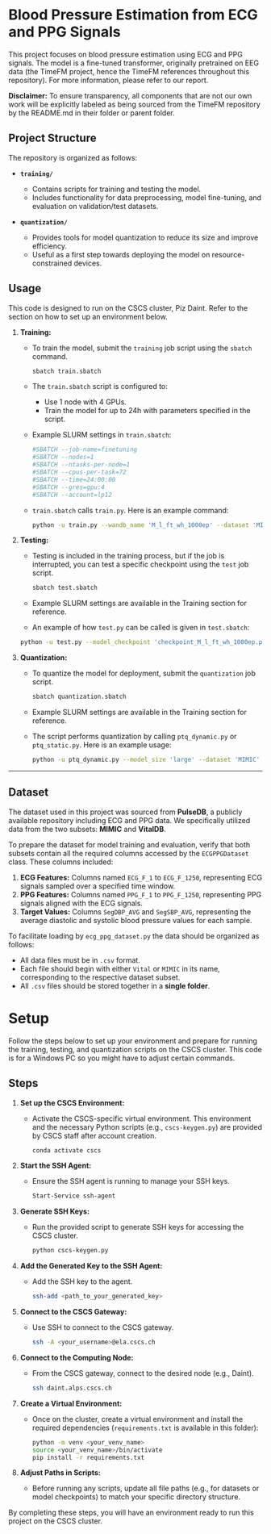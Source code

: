 # Blood Pressure Estimation from ECG and PPG Signals

This project focuses on blood pressure estimation using ECG and PPG signals. The model is a fine-tuned transformer, originally pretrained on EEG data (the TimeFM project, hence the TimeFM references throughout this repository). For more information, please refer to our report.

**Disclaimer:** To ensure transparency, all components that are not our own work will be explicitly labeled as being sourced from the TimeFM repository by the README.md in their folder or parent folder.

## Project Structure

The repository is organized as follows:

- **`training/`**
  - Contains scripts for training and testing the model.
  - Includes functionality for data preprocessing, model fine-tuning, and evaluation on validation/test datasets.
  
- **`quantization/`**
  - Provides tools for model quantization to reduce its size and improve efficiency.
  - Useful as a first step towards deploying the model on resource-constrained devices.


## Usage

This code is designed to run on the CSCS cluster, Piz Daint. Refer to the section on how to set up an environment below.

1. **Training:**
   - To train the model, submit the `training` job script using the `sbatch` command.
     ```bash
     sbatch train.sbatch
     ```
   - The `train.sbatch` script is configured to:
     - Use 1 node with 4 GPUs.
     - Train the model for up to 24h with parameters specified in the script.
   - Example SLURM settings in `train.sbatch`:
     ```bash
     #SBATCH --job-name=finetuning
     #SBATCH --nodes=1
     #SBATCH --ntasks-per-node=1
     #SBATCH --cpus-per-task=72
     #SBATCH --time=24:00:00
     #SBATCH --gres=gpu:4
     #SBATCH --account=lp12
     ```

   - `train.sbatch` calls `train.py`. Here is an example command:
     ```bash
     python -u train.py --wandb_name 'M_l_ft_wh_1000ep' --dataset 'MIMIC' --model_size 'large' --num_epochs 1000 --pretrained True --freeze_backbone False --patience 50 --learning_rate 1e-4 --batch_size 1024
     ```

2. **Testing:**
   - Testing is included in the training process, but if the job is interrupted, you can test a specific checkpoint using the `test` job script.
     ```bash
     sbatch test.sbatch
     ```
   - Example SLURM settings are available in the Training section for reference.

   -  An example of how `test.py` can be called is given in `test.sbatch`:
     ```bash
     python -u test.py --model_checkpoint 'checkpoint_M_l_ft_wh_1000ep.pt' --dataset 'MIMIC' --model_size 'large' --batch_size 1024
     ```

3. **Quantization:**
   - To quantize the model for deployment, submit the `quantization` job script.
     ```bash
     sbatch quantization.sbatch
     ```
   - Example SLURM settings are available in the Training section for reference.

   - The script performs quantization by calling `ptq_dynamic.py` or `ptq_static.py`. Here is an example usage:
     ```bash
     python -u ptq_dynamic.py --model_size 'large' --dataset 'MIMIC' --model_checkpoint 'final_model_M_l_ft_wh_100ep.ckpt' --batch_size 64
     ```

---

## Dataset

The dataset used in this project was sourced from **PulseDB**, a publicly available repository including ECG and PPG data. We specifically utilized data from the two subsets: **MIMIC** and **VitalDB**.

To prepare the dataset for model training and evaluation, verify that both subsets contain all the required columns accessed by the `ECGPPGDataset` class. These columns included:

1. **ECG Features:** Columns named `ECG_F_1` to `ECG_F_1250`, representing ECG signals sampled over a specified time window.
2. **PPG Features:** Columns named `PPG_F_1` to `PPG_F_1250`, representing PPG signals aligned with the ECG signals.
3. **Target Values:** Columns `SegDBP_AVG` and `SegSBP_AVG`, representing the average diastolic and systolic blood pressure values for each sample.

To facilitate loading by `ecg_ppg_dataset.py` the data should be organized as follows:
- All data files must be in `.csv` format.
- Each file should begin with either `Vital` or `MIMIC` in its name, corresponding to the respective dataset subset.
- All `.csv` files should be stored together in a **single folder**.


# Setup

Follow the steps below to set up your environment and prepare for running the training, testing, and quantization scripts on the CSCS cluster. This code is for a Windows PC so you might have to adjust certain commands.

## Steps

1. **Set up the CSCS Environment:**
   - Activate the CSCS-specific virtual environment. This environment and the necessary Python scripts (e.g., `cscs-keygen.py`) are provided by CSCS staff after account creation.
     ```bash
     conda activate cscs
     ```

2. **Start the SSH Agent:**
   - Ensure the SSH agent is running to manage your SSH keys.
     ```bash
     Start-Service ssh-agent
     ```

3. **Generate SSH Keys:**
   - Run the provided script to generate SSH keys for accessing the CSCS cluster.
     ```bash
     python cscs-keygen.py
     ```

4. **Add the Generated Key to the SSH Agent:**
   - Add the SSH key to the agent.
     ```bash
     ssh-add <path_to_your_generated_key>
     ```

5. **Connect to the CSCS Gateway:**
   - Use SSH to connect to the CSCS gateway.
     ```bash
     ssh -A <your_username>@ela.cscs.ch
     ```

6. **Connect to the Computing Node:**
   - From the CSCS gateway, connect to the desired node (e.g., Daint).
     ```bash
     ssh daint.alps.cscs.ch
     ```

7. **Create a Virtual Environment:**
   - Once on the cluster, create a virtual environment and install the required dependencies (`requirements.txt` is available in this folder):
     ```bash
     python -m venv <your_venv_name>
     source <your_venv_name>/bin/activate
     pip install -r requirements.txt
     ```

8. **Adjust Paths in Scripts:**
   - Before running any scripts, update all file paths (e.g., for datasets or model checkpoints) to match your specific directory structure.

By completing these steps, you will have an environment ready to run this project on the CSCS cluster.
